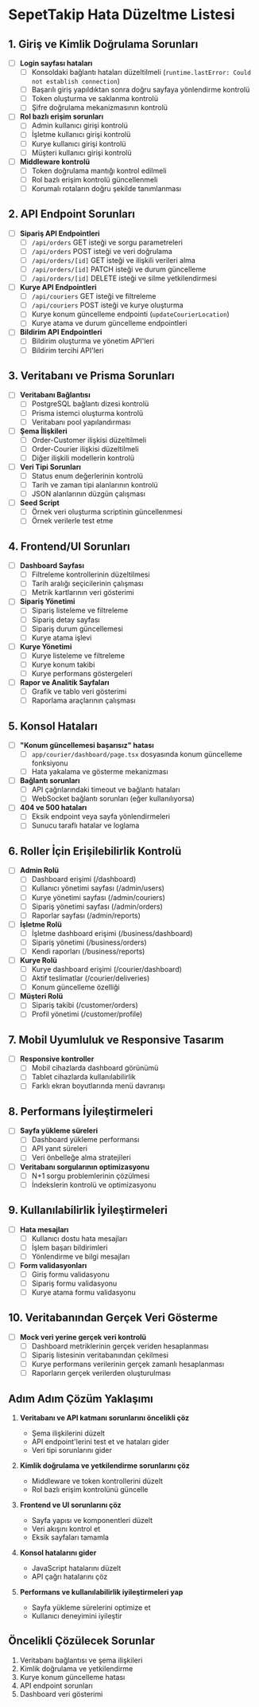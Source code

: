# SepetTakip Hata Düzeltme Listesi

## 1. Giriş ve Kimlik Doğrulama Sorunları

- [ ] **Login sayfası hataları**
   - [ ] Konsoldaki bağlantı hataları düzeltilmeli (`runtime.lastError: Could not establish connection`)
   - [ ] Başarılı giriş yapıldıktan sonra doğru sayfaya yönlendirme kontrolü
   - [ ] Token oluşturma ve saklanma kontrolü
   - [ ] Şifre doğrulama mekanizmasının kontrolü

- [ ] **Rol bazlı erişim sorunları**
   - [ ] Admin kullanıcı girişi kontrolü
   - [ ] İşletme kullanıcı girişi kontrolü
   - [ ] Kurye kullanıcı girişi kontrolü
   - [ ] Müşteri kullanıcı girişi kontrolü

- [ ] **Middleware kontrolü**
   - [ ] Token doğrulama mantığı kontrol edilmeli
   - [ ] Rol bazlı erişim kontrolü güncellenmeli
   - [ ] Korumalı rotaların doğru şekilde tanımlanması

## 2. API Endpoint Sorunları

- [ ] **Sipariş API Endpointleri**
   - [ ] `/api/orders` GET isteği ve sorgu parametreleri
   - [ ] `/api/orders` POST isteği ve veri doğrulama
   - [ ] `/api/orders/[id]` GET isteği ve ilişkili verileri alma
   - [ ] `/api/orders/[id]` PATCH isteği ve durum güncelleme
   - [ ] `/api/orders/[id]` DELETE isteği ve silme yetkilendirmesi

- [ ] **Kurye API Endpointleri**
   - [ ] `/api/couriers` GET isteği ve filtreleme
   - [ ] `/api/couriers` POST isteği ve kurye oluşturma
   - [ ] Kurye konum güncelleme endpointi (`updateCourierLocation`)
   - [ ] Kurye atama ve durum güncelleme endpointleri

- [ ] **Bildirim API Endpointleri**
   - [ ] Bildirim oluşturma ve yönetim API'leri
   - [ ] Bildirim tercihi API'leri

## 3. Veritabanı ve Prisma Sorunları

- [ ] **Veritabanı Bağlantısı**
   - [ ] PostgreSQL bağlantı dizesi kontrolü
   - [ ] Prisma istemci oluşturma kontrolü
   - [ ] Veritabanı pool yapılandırması

- [ ] **Şema İlişkileri**
   - [ ] Order-Customer ilişkisi düzeltilmeli
   - [ ] Order-Courier ilişkisi düzeltilmeli
   - [ ] Diğer ilişkili modellerin kontrolü

- [ ] **Veri Tipi Sorunları**
   - [ ] Status enum değerlerinin kontrolü
   - [ ] Tarih ve zaman tipi alanlarının kontrolü
   - [ ] JSON alanlarının düzgün çalışması

- [ ] **Seed Script**
   - [ ] Örnek veri oluşturma scriptinin güncellenmesi
   - [ ] Örnek verilerle test etme

## 4. Frontend/UI Sorunları

- [ ] **Dashboard Sayfası**
   - [ ] Filtreleme kontrollerinin düzeltilmesi
   - [ ] Tarih aralığı seçicilerinin çalışması
   - [ ] Metrik kartlarının veri gösterimi

- [ ] **Sipariş Yönetimi**
   - [ ] Sipariş listeleme ve filtreleme
   - [ ] Sipariş detay sayfası
   - [ ] Sipariş durum güncellemesi
   - [ ] Kurye atama işlevi

- [ ] **Kurye Yönetimi**
   - [ ] Kurye listeleme ve filtreleme
   - [ ] Kurye konum takibi
   - [ ] Kurye performans göstergeleri

- [ ] **Rapor ve Analitik Sayfaları**
   - [ ] Grafik ve tablo veri gösterimi
   - [ ] Raporlama araçlarının çalışması

## 5. Konsol Hataları

- [ ] **"Konum güncellemesi başarısız" hatası**
   - [ ] `app/courier/dashboard/page.tsx` dosyasında konum güncelleme fonksiyonu
   - [ ] Hata yakalama ve gösterme mekanizması

- [ ] **Bağlantı sorunları**
   - [ ] API çağrılarındaki timeout ve bağlantı hataları
   - [ ] WebSocket bağlantı sorunları (eğer kullanılıyorsa)

- [ ] **404 ve 500 hataları**
   - [ ] Eksik endpoint veya sayfa yönlendirmeleri
   - [ ] Sunucu taraflı hatalar ve loglama

## 6. Roller İçin Erişilebilirlik Kontrolü

- [ ] **Admin Rolü**
   - [ ] Dashboard erişimi (/dashboard)
   - [ ] Kullanıcı yönetimi sayfası (/admin/users)
   - [ ] Kurye yönetimi sayfası (/admin/couriers)
   - [ ] Sipariş yönetimi sayfası (/admin/orders)
   - [ ] Raporlar sayfası (/admin/reports)

- [ ] **İşletme Rolü**
   - [ ] İşletme dashboard erişimi (/business/dashboard)
   - [ ] Sipariş yönetimi (/business/orders)
   - [ ] Kendi raporları (/business/reports)

- [ ] **Kurye Rolü**
   - [ ] Kurye dashboard erişimi (/courier/dashboard)
   - [ ] Aktif teslimatlar (/courier/deliveries)
   - [ ] Konum güncelleme özelliği

- [ ] **Müşteri Rolü**
   - [ ] Sipariş takibi (/customer/orders)
   - [ ] Profil yönetimi (/customer/profile)

## 7. Mobil Uyumluluk ve Responsive Tasarım

- [ ] **Responsive kontroller**
   - [ ] Mobil cihazlarda dashboard görünümü
   - [ ] Tablet cihazlarda kullanılabilirlik
   - [ ] Farklı ekran boyutlarında menü davranışı

## 8. Performans İyileştirmeleri

- [ ] **Sayfa yükleme süreleri**
   - [ ] Dashboard yükleme performansı
   - [ ] API yanıt süreleri
   - [ ] Veri önbelleğe alma stratejileri

- [ ] **Veritabanı sorgularının optimizasyonu**
   - [ ] N+1 sorgu problemlerinin çözülmesi
   - [ ] İndekslerin kontrolü ve optimizasyonu

## 9. Kullanılabilirlik İyileştirmeleri

- [ ] **Hata mesajları**
   - [ ] Kullanıcı dostu hata mesajları
   - [ ] İşlem başarı bildirimleri
   - [ ] Yönlendirme ve bilgi mesajları

- [ ] **Form validasyonları**
   - [ ] Giriş formu validasyonu
   - [ ] Sipariş formu validasyonu
   - [ ] Kurye atama formu validasyonu

## 10. Veritabanından Gerçek Veri Gösterme

- [ ] **Mock veri yerine gerçek veri kontrolü**
   - [ ] Dashboard metriklerinin gerçek veriden hesaplanması
   - [ ] Sipariş listesinin veritabanından çekilmesi
   - [ ] Kurye performans verilerinin gerçek zamanlı hesaplanması
   - [ ] Raporların gerçek verilerden oluşturulması

## Adım Adım Çözüm Yaklaşımı

1. **Veritabanı ve API katmanı sorunlarını öncelikli çöz**
   - Şema ilişkilerini düzelt
   - API endpoint'lerini test et ve hataları gider
   - Veri tipi sorunlarını gider

2. **Kimlik doğrulama ve yetkilendirme sorunlarını çöz**
   - Middleware ve token kontrollerini düzelt
   - Rol bazlı erişim kontrolünü güncelle

3. **Frontend ve UI sorunlarını çöz**
   - Sayfa yapısı ve komponentleri düzelt
   - Veri akışını kontrol et
   - Eksik sayfaları tamamla

4. **Konsol hatalarını gider**
   - JavaScript hatalarını düzelt
   - API çağrı hatalarını çöz

5. **Performans ve kullanılabilirlik iyileştirmeleri yap**
   - Sayfa yükleme sürelerini optimize et
   - Kullanıcı deneyimini iyileştir

## Öncelikli Çözülecek Sorunlar

1. Veritabanı bağlantısı ve şema ilişkileri
2. Kimlik doğrulama ve yetkilendirme
3. Kurye konum güncelleme hatası
4. API endpoint sorunları
5. Dashboard veri gösterimi 